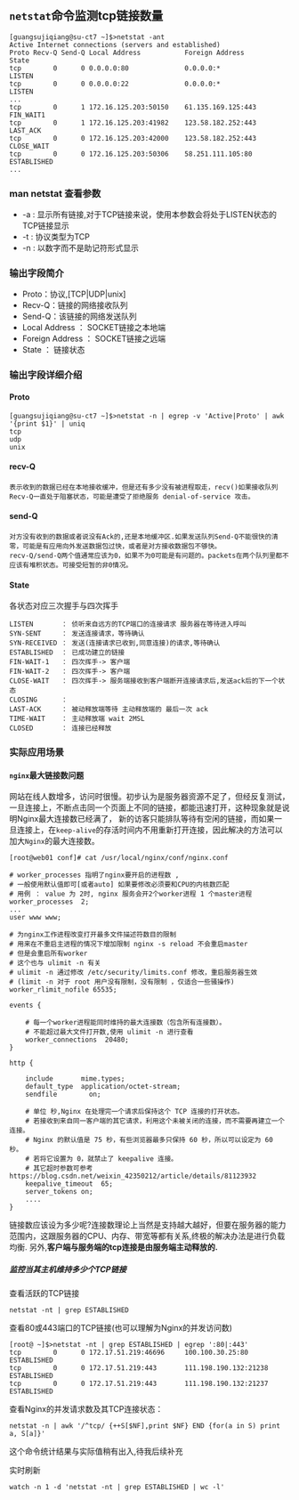 ## `netstat`命令监测tcp链接数量

    [guangsujiqiang@su-ct7 ~]$>netstat -ant
    Active Internet connections (servers and established)
    Proto Recv-Q Send-Q Local Address           Foreign Address         State
    tcp        0      0 0.0.0.0:80              0.0.0.0:*               LISTEN
    tcp        0      0 0.0.0.0:22              0.0.0.0:*               LISTEN
    ...
    tcp        0      1 172.16.125.203:50150    61.135.169.125:443      FIN_WAIT1
    tcp        0      1 172.16.125.203:41982    123.58.182.252:443      LAST_ACK
    tcp        0      0 172.16.125.203:42000    123.58.182.252:443      CLOSE_WAIT
    tcp        0      0 172.16.125.203:50306    58.251.111.105:80       ESTABLISHED
    ...

### man netstat 查看参数

- -a : 显示所有链接,对于TCP链接来说，使用本参数会将处于LISTEN状态的TCP链接显示
- -t : 协议类型为TCP
- -n : 以数字而不是助记符形式显示

### 输出字段简介

- Proto：协议,[TCP|UDP|unix]
- Recv-Q：链接的网络接收队列
- Send-Q：该链接的网络发送队列
- Local Address ： SOCKET链接之本地端
- Foreign Address ： SOCKET链接之远端
- State ： 链接状态

### 输出字段详细介绍

#### Proto

    [guangsujiqiang@su-ct7 ~]$>netstat -n | egrep -v 'Active|Proto' | awk '{print $1}' | uniq
    tcp
    udp
    unix

#### recv-Q

    表示收到的数据已经在本地接收缓冲，但是还有多少没有被进程取走，recv()如果接收队列Recv-Q一直处于阻塞状态，可能是遭受了拒绝服务 denial-of-service 攻击。

#### send-Q

    对方没有收到的数据或者说没有Ack的,还是本地缓冲区.如果发送队列Send-Q不能很快的清零，可能是有应用向外发送数据包过快，或者是对方接收数据包不够快。
    recv-Q/send-Q两个值通常应该为0，如果不为0可能是有问题的。packets在两个队列里都不应该有堆积状态。可接受短暂的非0情况。

#### State

各状态对应三次握手与四次挥手

    LISTEN       ： 侦听来自远方的TCP端口的连接请求 服务器在等待进入呼叫
    SYN-SENT     ： 发送连接请求，等待确认
    SYN-RECEIVED ： 发送(连接请求已收到,同意连接)的请求,等待确认
    ESTABLISHED  ： 已成功建立的链接
    FIN-WAIT-1   ： 四次挥手-> 客户端
    FIN-WAIT-2   ： 四次挥手-> 客户端
    CLOSE-WAIT   ： 四次挥手-> 服务端接收到客户端断开连接请求后,发送ack后的下一个状态
    CLOSING      ： 
    LAST-ACK     ： 被动释放端等待 主动释放端的 最后一次 ack
    TIME-WAIT    ： 主动释放端 wait 2MSL
    CLOSED       ： 连接已经释放

### 实际应用场景

#### `nginx`最大链接数问题

   网站在线人数增多，访问时很慢。初步认为是服务器资源不足了，但经反复测试，一旦连接上，不断点击同一个页面上不同的链接，都能迅速打开，这种现象就是说明Nginx最大连接数已经满了，
新的访客只能排队等待有空闲的链接，而如果一旦连接上，在`keep-alive`的存活时间内不用重新打开连接，因此解决的方法可以加大`Nginx`的最大连接数。

    [root@web01 conf]# cat /usr/local/nginx/conf/nginx.conf

    # worker_processes 指明了nginx要开启的进程数 ,
    # 一般使用默认值即可[或者auto] 如果要修改必须要和CPU的内核数匹配
    # 用例 ： value 为 2时, nginx 服务会开2个worker进程 1 个master进程
    worker_processes  2;
    ...
    user www www;

    # 为nginx工作进程改变打开最多文件描述符数目的限制
    # 用来在不重启主进程的情况下增加限制 nginx -s reload 不会重启master
    # 但是会重启所有worker
    # 这个也与 ulimit -n 有关
    # ulimit -n 通过修改 /etc/security/limits.conf 修改，重启服务器生效
    # (limit -n 对于 root 用户没有限制，没有限制 ，仅适合一些骚操作)
    worker_rlimit_nofile 65535;

    events {

        # 每一个worker进程能同时维持的最大连接数（包含所有连接数）。
        # 不能超过最大文件打开数,使用 ulimit -n 进行查看
        worker_connections  20480;
    }

    http {
    
        include       mime.types;
        default_type  application/octet-stream;
        sendfile        on;

        # 单位 秒,Nginx 在处理完一个请求后保持这个 TCP 连接的打开状态。
        # 若接收到来自同一客户端的其它请求，利用这个未被关闭的连接，而不需要再建立一个连接。
        # Nginx 的默认值是 75 秒，有些浏览器最多只保持 60 秒，所以可以设定为 60 秒。
        # 若将它设置为 0，就禁止了 keepalive 连接。
        # 其它超时参数可参考 https://blog.csdn.net/weixin_42350212/article/details/81123932
        keepalive_timeout  65;
        server_tokens on;
        ....
    }

链接数应该设为多少呢?连接数理论上当然是支持越大越好，但要在服务器的能力范围内，这跟服务器的CPU、内存、带宽等都有关系,终极的解决办法是进行负载均衡.
另外,**客户端与服务端的tcp连接是由服务端主动释放的.**

##### 监控当其主机维持多少个TCP链接

查看活跃的TCP链接

    netstat -nt | grep ESTABLISHED

查看80或443端口的TCP链接(也可以理解为Nginx的并发访问数)

    [root@ ~]$>netstat -nt | grep ESTABLISHED | egrep ':80|:443'
    tcp        0      0 172.17.51.219:46696     100.100.30.25:80        ESTABLISHED
    tcp        0      0 172.17.51.219:443       111.198.190.132:21238   ESTABLISHED
    tcp        0      0 172.17.51.219:443       111.198.190.132:21237   ESTABLISHED

查看Nginx的并发请求数及其TCP连接状态：
    
    netstat -n | awk '/^tcp/ {++S[$NF],print $NF} END {for(a in S) print a, S[a]}'  

这个命令统计结果与实际值稍有出入,待我后续补充

实时刷新

    watch -n 1 -d 'netstat -nt | grep ESTABLISHED | wc -l'
